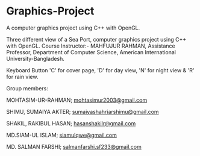 # Graphics-Project
A computer graphics project using C++ with OpenGL.


Three different view of a Sea Port, computer graphics project using C++ with OpenGL. 
Course Instructor:-  MAHFUJUR RAHMAN, 
Assistance Professor, Department of Computer Science, 
American International University-Bangladesh.

Keyboard Button 'C' for cover page, 'D' for day view, 'N' for night view & 'R' for rain view. 


Group members:

MOHTASIM-UR-RAHMAN; mohtasimur2003@gmail.com

SHIMU, SUMAIYA AKTER;  sumaiyashahriarshimu@gmail.com

SHAKIL, RAKIBUL HASAN; hasanshakilr@gmail.com

MD.SIAM-UL ISLAM; siamulqwe@gmail.com

MD. SALMAN FARSHI; salmanfarshi.sf233@gmail.com
